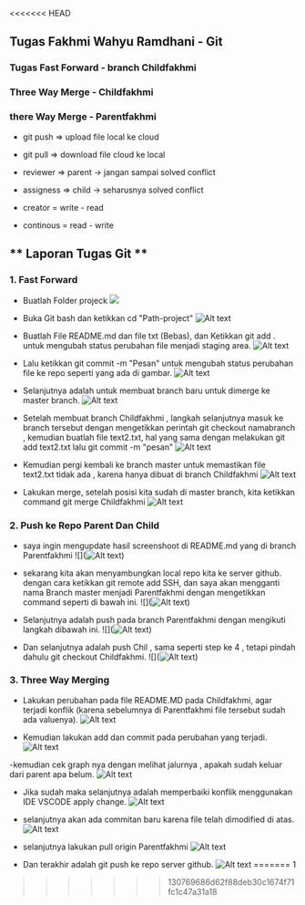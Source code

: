 <<<<<<< HEAD
## Tugas Fakhmi Wahyu Ramdhani - Git

### Tugas Fast Forward - branch Childfakhmi

### Three Way Merge - Childfakhmi

### there Way Merge - Parentfakhmi

- git push => upload file local ke cloud
- git pull => download file cloud ke local

- reviewer => parent -> jangan sampai solved conflict
- assigness => child -> seharusnya solved conflict

- creator = write - read
- continous = read - write

## ** Laporan Tugas Git **

 ### 1. Fast Forward

- Buatlah Folder projeck
 ![](<img/1. Buat Folder Projeck.png.png>)

- Buka Git bash dan ketikkan cd "Path-project"
 ![Alt text](img/2.png.png)

- Buatlah File README.md dan file txt (Bebas), dan Ketikkan git add . untuk mengubah status perubahan file menjadi staging area.
 ![Alt text](img/3.png.png)

- Lalu ketikkan git commit -m "Pesan" untuk mengubah status perubahan file ke repo seperti yang ada di gambar.
 ![Alt text](img/4.png.png)

- Selanjutnya adalah untuk membuat branch baru untuk dimerge ke master branch.
 ![Alt text](img/5.png.png)

- Setelah membuat branch Childfakhmi , langkah selanjutnya masuk ke branch tersebut dengan mengetikkan perintah git checkout namabranch , kemudian buatlah file text2.txt, hal yang sama dengan melakukan git add text2.txt lalu git commit -m "pesan"
 ![Alt text](img/6.png.png)

- Kemudian pergi kembali ke branch master untuk memastikan file text2.txt tidak ada , karena hanya dibuat di branch Childfakhmi
 ![Alt text](img/7.png.png)

- Lakukan merge, setelah posisi kita sudah di master branch, kita ketikkan command git merge Childfakhmi
 ![Alt text](img/8.png.png)

 ### 2. Push ke Repo Parent Dan Child

- saya ingin mengupdate hasil screenshoot di README.md yang di branch Parentfakhmi
![](![Alt text](img2/1.png.png))

- sekarang kita akan menyambungkan local repo kita ke server github. dengan cara ketikkan git remote add SSH, dan saya akan mengganti nama Branch master menjadi Parentfakhmi dengan mengetikkan command seperti di bawah ini.
![](![Alt text](img2/2.png.png))

- Selanjutnya adalah push pada branch Parentfakhmi dengan mengikuti langkah dibawah ini.
![](![Alt text](img2/3.png.png))

- Dan selanjutnya adalah push Chil , sama seperti step ke 4 , tetapi pindah dahulu git checkout Childfakhmi.
![](![Alt text](img2/4.png.png))

### 3. Three Way Merging

- Lakukan perubahan pada file README.MD pada Childfakhmi, agar terjadi konflik (karena sebelumnya di Parentfakhmi file tersebut sudah ada valuenya).
![Alt text](img2/5.png.png)

- Kemudian lakukan add dan commit pada perubahan yang terjadi.
![Alt text](img2/6.png.png)

-kemudian cek graph nya dengan melihat jalurnya , apakah sudah keluar dari parent apa belum.
![Alt text](img2/7.png.png)

- Jika sudah maka selanjutnya adalah memperbaiki konflik menggunakan IDE VSCODE apply change.
![Alt text](img2/8.png.png)

- selanjutnya akan ada commitan baru karena file telah dimodified di atas.
![Alt text](img2/9.png.png)

- selanjutnya lakukan pull origin Parentfakhmi
![Alt text](img2/10.png.png)

- Dan terakhir adalah git push ke repo server github.
![Alt text]()
=======
1
>>>>>>> 130769686d62f88deb30c1674f71fc1c47a31a18
